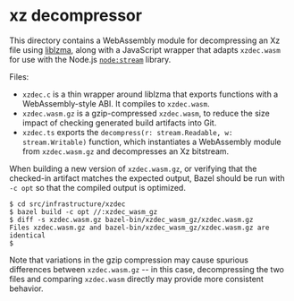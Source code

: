 # xz decompressor

This directory contains a WebAssembly module for decompressing an Xz file using
[liblzma], along with a JavaScript wrapper that adapts `xzdec.wasm` for use
with the Node.js [`node:stream`] library.

[liblzma]: https://github.com/tukaani-project/xz/tree/v5.4.5/src/liblzma
[`node:stream`]: https://nodejs.org/docs/latest-v18.x/api/stream.html

Files:
- `xzdec.c` is a thin wrapper around liblzma that exports functions with a
  WebAssembly-style ABI. It compiles to `xzdec.wasm`.
- `xzdec.wasm.gz` is a gzip-compressed `xzdec.wasm`, to reduce the size impact
  of checking generated build artifacts into Git.
- `xzdec.ts` exports the `decompress(r: stream.Readable, w: stream.Writable)`
  function, which instantiates a WebAssembly module from `xzdec.wasm.gz` and
  decompresses an Xz bitstream.

When building a new version of `xzdec.wasm.gz`, or verifying that the checked-in
artifact matches the expected output, Bazel should be run with `-c opt` so that
the compiled output is optimized.

```
$ cd src/infrastructure/xzdec
$ bazel build -c opt //:xzdec_wasm_gz
$ diff -s xzdec.wasm.gz bazel-bin/xzdec_wasm_gz/xzdec.wasm.gz
Files xzdec.wasm.gz and bazel-bin/xzdec_wasm_gz/xzdec.wasm.gz are identical
$
```

Note that variations in the gzip compression may cause spurious differences
between `xzdec.wasm.gz` -- in this case, decompressing the two files and
comparing `xzdec.wasm` directly may provide more consistent behavior.
